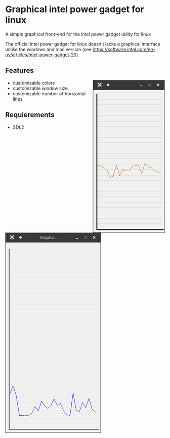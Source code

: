 # Graphical intel power gadget for linux
A simple graphical front-end for the intel power gadget utility for linux

The official Intel power gadget for linux doesn't lacks a graphical interface unlike the windows and mac version (see <https://software.intel.com/en-us/articles/intel-power-gadget-20>).

## Features
<img style="float: right;" src="https://raw.githubusercontent.com/lorenzoiuri/Graphical-intel-power-gadget-for-linux/master/res/linux1.png">

* customizable colors
* customizable window size
* customizable number of horizontal lines

## Requierements
* SDL2

![screenshot2](https://raw.githubusercontent.com/lorenzoiuri/Graphical-intel-power-gadget-for-linux/master/res/linux2.png)

